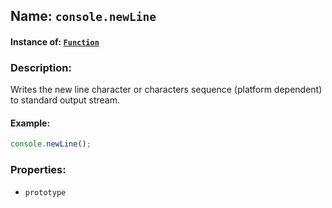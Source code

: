## Name: `console.newLine`

#### Instance of: [`Function`](Function.md)

### Description:

Writes the new line character or characters sequence
(platform dependent) to standard output stream.

#### Example:

```js
console.newLine();
```

### Properties:

- `prototype`


